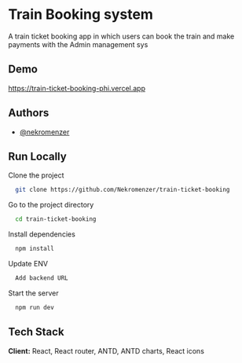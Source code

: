 
# Train Booking system

A train ticket booking app in which users can book the train and make payments with the Admin management sys


## Demo



https://train-ticket-booking-phi.vercel.app
## Authors

- [@nekromenzer](https://www.github.com/nekromenzer)


## Run Locally

Clone the project

```bash
  git clone https://github.com/Nekromenzer/train-ticket-booking
```

Go to the project directory

```bash
  cd train-ticket-booking
```

Install dependencies

```bash
  npm install
```

Update ENV

```bash
  Add backend URL
```

Start the server

```bash
  npm run dev
```


## Tech Stack

**Client:** React, React router, ANTD, ANTD charts, React icons


